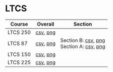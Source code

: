 # LTCS

| Course | Overall | Section |
| ------ | ------- | ------- |
| LTCS 250 | [csv](https://github.com/UCSD-Historical-Enrollment-Data//Users/ryanbatubara/Desktop/2024Spring/blob/main/overall/LTCS%20250.csv), [png](https://raw.githubusercontent.com/UCSD-Historical-Enrollment-Data//Users/ryanbatubara/Desktop/2024Spring/main/plot_overall/LTCS%20250.png) |  |
| LTCS 87 | [csv](https://github.com/UCSD-Historical-Enrollment-Data//Users/ryanbatubara/Desktop/2024Spring/blob/main/overall/LTCS%2087.csv), [png](https://raw.githubusercontent.com/UCSD-Historical-Enrollment-Data//Users/ryanbatubara/Desktop/2024Spring/main/plot_overall/LTCS%2087.png) | Section B: [csv](https://github.com/UCSD-Historical-Enrollment-Data//Users/ryanbatubara/Desktop/2024Spring/blob/main/section/LTCS%2087_B.csv), [png](https://raw.githubusercontent.com/UCSD-Historical-Enrollment-Data//Users/ryanbatubara/Desktop/2024Spring/main/plot_section/LTCS%2087_B.png)<br>Section A: [csv](https://github.com/UCSD-Historical-Enrollment-Data//Users/ryanbatubara/Desktop/2024Spring/blob/main/section/LTCS%2087_A.csv), [png](https://raw.githubusercontent.com/UCSD-Historical-Enrollment-Data//Users/ryanbatubara/Desktop/2024Spring/main/plot_section/LTCS%2087_A.png) |
| LTCS 150 | [csv](https://github.com/UCSD-Historical-Enrollment-Data//Users/ryanbatubara/Desktop/2024Spring/blob/main/overall/LTCS%20150.csv), [png](https://raw.githubusercontent.com/UCSD-Historical-Enrollment-Data//Users/ryanbatubara/Desktop/2024Spring/main/plot_overall/LTCS%20150.png) |  |
| LTCS 225 | [csv](https://github.com/UCSD-Historical-Enrollment-Data//Users/ryanbatubara/Desktop/2024Spring/blob/main/overall/LTCS%20225.csv), [png](https://raw.githubusercontent.com/UCSD-Historical-Enrollment-Data//Users/ryanbatubara/Desktop/2024Spring/main/plot_overall/LTCS%20225.png) |  |
